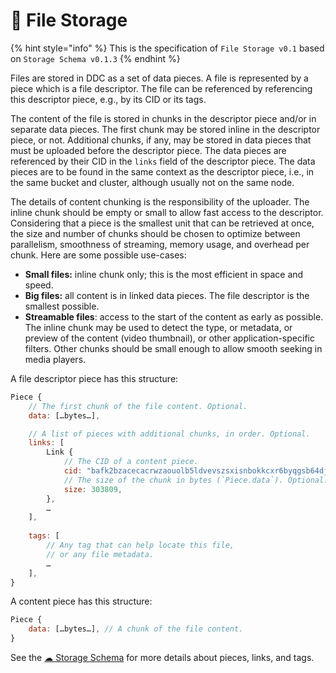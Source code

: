# 📂 File Storage

{% hint style="info" %} This is the specification of `File Storage v0.1` based on `Storage Schema v0.1.3`
{% endhint %}

Files are stored in DDC as a set of data pieces. A file is represented by a piece which is a file descriptor. The file can be referenced by referencing this descriptor piece, e.g., by its CID or its tags.

The content of the file is stored in chunks in the descriptor piece and/or in separate data pieces.
The first chunk may be stored inline in the descriptor piece, or not.
Additional chunks, if any, may be stored in data pieces that must be uploaded before the descriptor piece. The data pieces are referenced by their CID in the `links` field of the descriptor piece. The data pieces are to be found in the same context as the descriptor piece, i.e., in the same bucket and cluster, although usually not on the same node.

The details of content chunking is the responsibility of the uploader.
The inline chunk should be empty or small to allow fast access to the descriptor.
Considering that a piece is the smallest unit that can be retrieved at once, the size and number of chunks should be chosen to optimize between parallelism, smoothness of streaming, memory usage, and overhead per chunk. Here are some possible use-cases:
* **Small files:** inline chunk only; this is the most efficient in space and speed.
* **Big files:** all content is in linked data pieces. The file descriptor is the smallest possible.
* **Streamable files**: access to the start of the content as early as possible. The inline chunk may be used to detect the type, or metadata, or preview of the content (video thumbnail), or other application-specific filters. Other chunks should be small enough to allow smooth seeking in media players.

A file descriptor piece has this structure:

```javascript
Piece {
    // The first chunk of the file content. Optional.
    data: […bytes…],

    // A list of pieces with additional chunks, in order. Optional.
    links: [
        Link {
            // The CID of a content piece.
            cid: "bafk2bzacecacrwzaouolb5ldvevszsxisnbokkcxr6byqgsb64djse4uyzvnu",
            // The size of the chunk in bytes (`Piece.data`). Optional.
            size: 303809,
        },
        …
    ],
    
    tags: [
        // Any tag that can help locate this file,
        // or any file metadata.
        …
    ],
}
```

A content piece has this structure:

```javascript
Piece {
    data: […bytes…], // A chunk of the file content.
}
```

See the [☁ Storage Schema](storage-schema.md) for more details about pieces, links, and tags.
